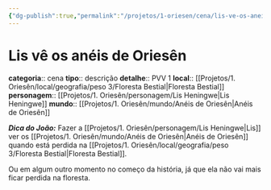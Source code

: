 ```yaml
---
{"dg-publish":true,"permalink":"/projetos/1-oriesen/cena/lis-ve-os-aneis-de-oriesen/","dgHomeLink":true,"dgPassFrontmatter":false}
---
```



# Lis vê os anéis de Oriesên
**categoria**:: cena
**tipo**:: descrição
**detalhe**:: PVV 1
**local**:: [[Projetos/1. Oriesên/local/geografia/peso 3/Floresta Bestial|Floresta Bestial]]
**personagem**:: [[Projetos/1. Oriesên/personagem/Lis Heningwe|Lis Heningwe]]
**mundo**:: [[Projetos/1. Oriesên/mundo/Anéis de Oriesên|Anéis de Oriesên]]

***Dica do João:*** Fazer a [[Projetos/1. Oriesên/personagem/Lis Heningwe|Lis]] ver os [[Projetos/1. Oriesên/mundo/Anéis de Oriesên|Anéis de Oriesên]] quando está perdida na [[Projetos/1. Oriesên/local/geografia/peso 3/Floresta Bestial|Floresta Bestial]].

Ou em algum outro momento no começo da história, já que ela não vai mais ficar perdida na floresta.